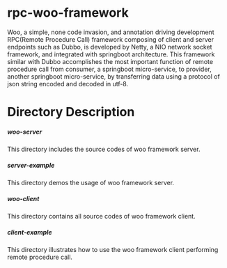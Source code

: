 # rpc-woo-framework
Woo, a simple, none code invasion, and annotation driving development RPC(Remote Procedure Call) framework composing of client and server endpoints such as Dubbo, is developed by Netty, a NIO network socket framework, and integrated with springboot architecture.
This framework similar with Dubbo accomplishes the most important function of remote procedure call from consumer, a springboot micro-service, to provider, another springboot micro-service, by transferring data using a protocol of json string encoded and decoded in utf-8.

# Directory Description
##### woo-server
This directory includes the source codes of woo framework server. 
##### server-example
This directory demos the usage of woo framework server.
##### woo-client
This directory contains all source codes of woo framework client.
##### client-example
This directory illustrates how to use the woo framework client performing remote procedure call.
